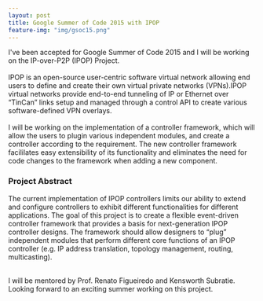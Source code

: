 ```yaml
---
layout: post
title: Google Summer of Code 2015 with IPOP
feature-img: "img/gsoc15.png"
---
```


I've been accepted for Google Summer of Code 2015 and I will be working on the IP-over-P2P (IPOP) Project.<br><br>
IPOP is an open-source user-centric software virtual network allowing end users to define and create their own virtual private networks (VPNs).IPOP virtual networks provide end-to-end tunneling of IP or Ethernet over “TinCan” links setup and managed through a control API to create various software-defined VPN overlays.<br><br>
I will be working on the implementation of a controller framework, which will allow the users to plugin various independent modules, and create a controller according to the requirement. The new controller framework facililates easy extensibility of its functionality and eliminates the need for code changes to the framework when adding a new component.

### Project Abstract

The current implementation of IPOP controllers limits our ability to extend and configure controllers to exhibit different functionalities for different applications. The goal of this project is to create a flexible event-driven controller framework that provides a basis for next-generation IPOP controller designs. The framework should allow designers to “plug” independent modules that perform different core functions of an IPOP controller (e.g. IP address translation, topology management, routing, multicasting).

<br>
I will be mentored by Prof. Renato Figueiredo and Kensworth Subratie.
<br>
Looking forward to an exciting summer working on this project.


